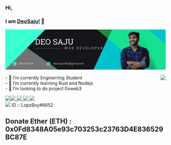 ### Hi,
###  I am [DeoSaju!](http://deosaju.tk) 👋
<p align="center">
  <img src="Header.png" alt="header"/>
</p>
  <div id="Intro_Say_hai">
    <img align=right src="https://komarev.com/ghpvc/?username=DeoSaju&color=brightgreen">
    <p>
      - 🔭 I’m currently Enginerring Student<br>
      - 🌱 I’m currently learning Rust and Nodejs<br>
      - 👯 I’m looking to do project 0xweb3<br>
  </p>  
  <div id="Status" >
      <a align="left" href="https://github.com/deosaju/github-readme-stats">
        <img align="left" src="https://github-readme-stats.vercel.app/api/top-langs/?username=DeoSaju&layout=compact&theme=material-palenight" /></a>
       <a align="right" href="https://github.com/anuraghazra/github-readme-stats/actions">
    </a>
       <a align="right" title="Instagram" href="https://instagram.com/deo_saju">
    <img src="https://img.icons8.com/fluent-systems-filled/24/000000/instagram-new.png"/>
    </a>
    <a  align="right" title="Facebook" href="https://facebook.com/Deo saju">
    <img src="https://img.icons8.com/fluent-systems-filled/24/000000/facebook-new.png"/>
    </a>
    <a  align="right" title="LinkedIn" href="https://www.linkedin.com/in/Deosaju/">
    <img src="https://img.icons8.com/fluent-systems-filled/24/000000/linkedin.png"/>
    </a>
    <a  align="right" title="Email" href="mailto:deosaju2260@gmail.com">
    <img src="https://img.icons8.com/material-sharp/24/000000/email.png"/>
    </a>
     <div>
    <img src="https://img.icons8.com/material-sharp/24/000000/discord-logo.png"> ID :: LopzBoy#6652</img>
</div>


## Donate Ether (ETH) : 0x0Fd8348A05e93c703253c23763D4E836529BC87E

